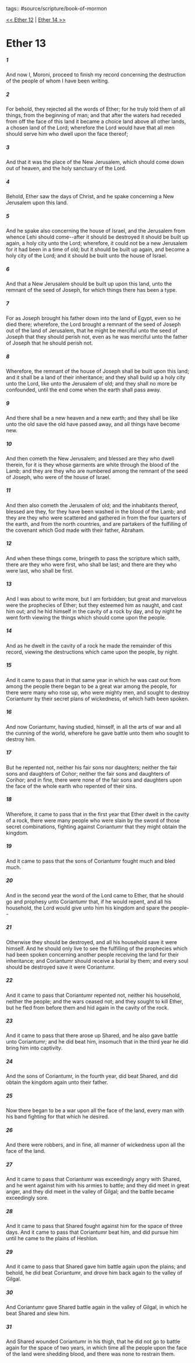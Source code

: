tags:: #source/scripture/book-of-mormon

[<< Ether 12](source/scripture/book-of-mormon/14_Ether/Ether_12.md) | [Ether 14 >>](source/scripture/book-of-mormon/14_Ether/Ether_14.md)

# Ether 13

##### 1

And now I, Moroni, proceed to finish my record concerning the destruction of the people of whom I have been writing.

##### 2

For behold, they rejected all the words of Ether; for he truly told them of all things, from the beginning of man; and that after the waters had receded from off the face of this land it became a choice land above all other lands, a chosen land of the Lord; wherefore the Lord would have that all men should serve him who dwell upon the face thereof;

##### 3

And that it was the place of the New Jerusalem, which should come down out of heaven, and the holy sanctuary of the Lord.

##### 4

Behold, Ether saw the days of Christ, and he spake concerning a New Jerusalem upon this land.

##### 5

And he spake also concerning the house of Israel, and the Jerusalem from whence Lehi should come--after it should be destroyed it should be built up again, a holy city unto the Lord; wherefore, it could not be a new Jerusalem for it had been in a time of old; but it should be built up again, and become a holy city of the Lord; and it should be built unto the house of Israel.

##### 6

And that a New Jerusalem should be built up upon this land, unto the remnant of the seed of Joseph, for which things there has been a type.

##### 7

For as Joseph brought his father down into the land of Egypt, even so he died there; wherefore, the Lord brought a remnant of the seed of Joseph out of the land of Jerusalem, that he might be merciful unto the seed of Joseph that they should perish not, even as he was merciful unto the father of Joseph that he should perish not.

##### 8

Wherefore, the remnant of the house of Joseph shall be built upon this land; and it shall be a land of their inheritance; and they shall build up a holy city unto the Lord, like unto the Jerusalem of old; and they shall no more be confounded, until the end come when the earth shall pass away.

##### 9

And there shall be a new heaven and a new earth; and they shall be like unto the old save the old have passed away, and all things have become new.

##### 10

And then cometh the New Jerusalem; and blessed are they who dwell therein, for it is they whose garments are white through the blood of the Lamb; and they are they who are numbered among the remnant of the seed of Joseph, who were of the house of Israel.

##### 11

And then also cometh the Jerusalem of old; and the inhabitants thereof, blessed are they, for they have been washed in the blood of the Lamb; and they are they who were scattered and gathered in from the four quarters of the earth, and from the north countries, and are partakers of the fulfilling of the covenant which God made with their father, Abraham.

##### 12

And when these things come, bringeth to pass the scripture which saith, there are they who were first, who shall be last; and there are they who were last, who shall be first.

##### 13

And I was about to write more, but I am forbidden; but great and marvelous were the prophecies of Ether; but they esteemed him as naught, and cast him out; and he hid himself in the cavity of a rock by day, and by night he went forth viewing the things which should come upon the people.

##### 14

And as he dwelt in the cavity of a rock he made the remainder of this record, viewing the destructions which came upon the people, by night.

##### 15

And it came to pass that in that same year in which he was cast out from among the people there began to be a great war among the people, for there were many who rose up, who were mighty men, and sought to destroy Coriantumr by their secret plans of wickedness, of which hath been spoken.

##### 16

And now Coriantumr, having studied, himself, in all the arts of war and all the cunning of the world, wherefore he gave battle unto them who sought to destroy him.

##### 17

But he repented not, neither his fair sons nor daughters; neither the fair sons and daughters of Cohor; neither the fair sons and daughters of Corihor; and in fine, there were none of the fair sons and daughters upon the face of the whole earth who repented of their sins.

##### 18

Wherefore, it came to pass that in the first year that Ether dwelt in the cavity of a rock, there were many people who were slain by the sword of those secret combinations, fighting against Coriantumr that they might obtain the kingdom.

##### 19

And it came to pass that the sons of Coriantumr fought much and bled much.

##### 20

And in the second year the word of the Lord came to Ether, that he should go and prophesy unto Coriantumr that, if he would repent, and all his household, the Lord would give unto him his kingdom and spare the people--

##### 21

Otherwise they should be destroyed, and all his household save it were himself. And he should only live to see the fulfilling of the prophecies which had been spoken concerning another people receiving the land for their inheritance; and Coriantumr should receive a burial by them; and every soul should be destroyed save it were Coriantumr.

##### 22

And it came to pass that Coriantumr repented not, neither his household, neither the people; and the wars ceased not; and they sought to kill Ether, but he fled from before them and hid again in the cavity of the rock.

##### 23

And it came to pass that there arose up Shared, and he also gave battle unto Coriantumr; and he did beat him, insomuch that in the third year he did bring him into captivity.

##### 24

And the sons of Coriantumr, in the fourth year, did beat Shared, and did obtain the kingdom again unto their father.

##### 25

Now there began to be a war upon all the face of the land, every man with his band fighting for that which he desired.

##### 26

And there were robbers, and in fine, all manner of wickedness upon all the face of the land.

##### 27

And it came to pass that Coriantumr was exceedingly angry with Shared, and he went against him with his armies to battle; and they did meet in great anger, and they did meet in the valley of Gilgal; and the battle became exceedingly sore.

##### 28

And it came to pass that Shared fought against him for the space of three days. And it came to pass that Coriantumr beat him, and did pursue him until he came to the plains of Heshlon.

##### 29

And it came to pass that Shared gave him battle again upon the plains; and behold, he did beat Coriantumr, and drove him back again to the valley of Gilgal.

##### 30

And Coriantumr gave Shared battle again in the valley of Gilgal, in which he beat Shared and slew him.

##### 31

And Shared wounded Coriantumr in his thigh, that he did not go to battle again for the space of two years, in which time all the people upon the face of the land were shedding blood, and there was none to restrain them.
